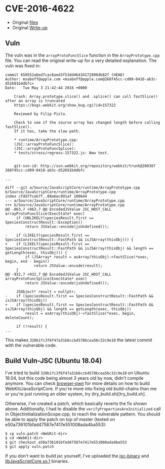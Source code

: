 CVE-2016-4622
===

*   Original [files](https://github.com/saelo/jscpwn)
*   Original [Write-up](http://www.phrack.org/papers/attacking_javascript_engines.html)

## Vuln

The vuln was in the `arrayProtoFuncSlice` function in the `ArrayPrototype.cpp` file.
You can read the original write-up for a very detailed explanation.
The vuln was fixed in:

```
commit 650552a6ed7cac8aed3f53dd464341728984b82f (HEAD)
Author: msaboff@apple.com <msaboff@apple.com@268f45cc-cd09-0410-ab3c-d52691b4dbfc>
Date:   Tue May 3 21:42:44 2016 +0000

    Crash: Array.prototype.slice() and .splice() can call fastSlice() after an array is truncated
    https://bugs.webkit.org/show_bug.cgi?id=157322

    Reviewed by Filip Pizlo.

    Check to see if the source array has changed length before calling fastSlice().
    If it has, take the slow path.

    * runtime/ArrayPrototype.cpp:
    (JSC::arrayProtoFuncSlice):
    (JSC::arrayProtoFuncSplice):
    * tests/stress/regress-157322.js: New test.


    git-svn-id: http://svn.webkit.org/repository/webkit/trunk@200387 268f45cc-cd09-0410-ab3c-d52691b4dbfc

...

diff --git a/Source/JavaScriptCore/runtime/ArrayPrototype.cpp b/Source/JavaScriptCore/runtime/ArrayPrototype.cpp
index cfdd7fceb7f..08a6ec991af 100644
--- a/Source/JavaScriptCore/runtime/ArrayPrototype.cpp
+++ b/Source/JavaScriptCore/runtime/ArrayPrototype.cpp
@@ -863,7 +863,7 @@ EncodedJSValue JSC_HOST_CALL arrayProtoFuncSlice(ExecState* exec)
     if (UNLIKELY(speciesResult.first == SpeciesConstructResult::Exception))
         return JSValue::encode(jsUndefined());
 
-    if (LIKELY(speciesResult.first == SpeciesConstructResult::FastPath && isJSArray(thisObj))) {
+    if (LIKELY(speciesResult.first == SpeciesConstructResult::FastPath && isJSArray(thisObj) && length == getLength(exec, thisObj))) {
         if (JSArray* result = asArray(thisObj)->fastSlice(*exec, begin, end - begin))
             return JSValue::encode(result);
     }
@@ -932,7 +932,7 @@ EncodedJSValue JSC_HOST_CALL arrayProtoFuncSplice(ExecState* exec)
         return JSValue::encode(jsUndefined());
 
     JSObject* result = nullptr;
-    if (speciesResult.first == SpeciesConstructResult::FastPath && isJSArray(thisObj))
+    if (speciesResult.first == SpeciesConstructResult::FastPath && isJSArray(thisObj) && length == getLength(exec, thisObj))
         result = asArray(thisObj)->fastSlice(*exec, begin, deleteCount);
 
     if (!result) {
...
```

This makes `320b1fc3f6f47a31b6ccb4578bcea56c32c9e10` the latest commit with the vulnerable code.


## Build Vuln-JSC (Ubuntu 18.04)

I've tried to build `320b1fc3f6f47a31b6ccb4578bcea56c32c9e10` on Ubuntu 18.04, but this code being almost 3 years old by now, didn't compile anymore.
You can check [browser-pwn](https://github.com/m1ghtym0/browser-pwn) for more details on how to build WebKit/JavaScriptCore.
If you're more into fixing old build-chains than me or you're just running an older system, try (try_build.sh)[try_build.sh].

Otherwise, I've created a patch, which basically reverts the fix shown above.
Additionally, I had to disable the `verifyPropertiesAreInitialized` call in ObjectInitializationScope.cpp, to reach the vulnerable pattern.
You should be able to apply the patch on top of master (tested on e50a736101bfad47587e7417e551008ada4ba553):

```
$ cp vuln.patch <WebKit-dir>
$ cd <WebKit-dir>
$ git checkout e50a736101bfad47587e7417e551008ada4ba553
$ git apply vuln.patch
```

If you don't want to build jsc yourself, I've uploaded the [jsc-binary](https://www.mightym0.de/write-ups/browser/cve-2016-4622/bin/jsc) and [libJavaScriptCore.so.1](https://www.mightym0.de/write-ups/browser/cve-2016-4622/bin/libJavaScriptCore.so.1) binaries.


